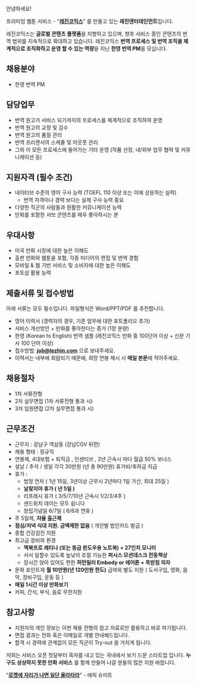 안녕하세요!

프리미엄 웹툰 서비스 - "**[레진코믹스](http://www.lezhin.com)**" 를 만들고 있는 **레진엔터테인먼트**입니다.

레진코믹스는 **글로벌 콘텐츠 플랫폼**을 지향하고 있으며, 향후 서비스 중인 콘텐츠의 번역 범위를 지속적으로 확대하고 있습니다. 
레진코믹스 **번역 프로세스 및 번역 조직을 체계적으로 조직화하고 운영 할 수 있는 역량**을 지닌 **한영 번역 PM**을 모십니다. 	
 

## 채용분야 

- 한영 번역 PM


## 담당업무

- 번역 원고가 서비스 되기까지의 프로세스를 체계적으로 조직하여 운영
- 번역 원고의 교정 및 감수
- 번역 원고의 품질 관리
- 번역 프리랜서의 스케쥴 및 아웃풋 관리
- 그외 이 모든 프로세스에 들어가는 기타 운영 (작품 선정, 내/외부 업무 협력 및 커뮤니케이션 등)


## 지원자격 (필수 조건)

- 네이티브 수준의 영어 구사 능력 (TOEFL 110 이상 또는 이에 상응하는 실력)
	- 번역 자격이나 경력 보다는 실제 구사 능력 중요
- 다양한 직군의 사람들과 원활한 커뮤니케이션 능력
- 만화를 포함한 서브 콘텐츠를 매우 좋아하시는 분


## 우대사항

- 미국 만화 시장에 대한 높은 이해도
- 출판 만화와 웹툰을 포함, 각종 미디어의 편집 및 번역 경험
- 모바일 & 웹 기반 서비스 및 소비자에 대한 높은 이해도
- 포토샵 활용 능력


## 제출서류 및 접수방법

아래 서류는 모두 필수입니다. 파일형식은 Word/PPT/PDF 를 추천합니다.

- 영어 이력서 (경력자의 경우, 기존 업무에 대한 포트폴리오 추가)
- 서비스 개선방안 + 만화를 좋아한다는 증거 (1장 분량)
- 한영 (Korean to English) 번역 샘플 (레진코믹스 만화 중 100단어 이상 + 신문 기사 100 단어 이상)
- 접수방법: **job@lezhin.com** 으로 보내주세요.
- 이력서는 내부에 회람되기 때문에, 희망 연봉 제시 시 **메일 본문**에 적어주세요.


## 채용절차 

- 1차 서류전형
- 2차 실무면접 (1차 서류전형 통과 시)
- 3차 임원면접 (2차 실무면접 통과 시)

## 근무조건

- 근무지 : 강남구 역삼동 (강남CGV 뒤편)
- 채용 형태 : 정규직
- 연봉제, 4대보험 + 퇴직금 , 인센티브 , 2년 근속시 마다 월급 50% 보너스
- 설날 / 추석 / 생일 각각 30만원 (년 총 90만원) 휴가비/축하금 지급
- 휴가 : 
  - 법정 연차 ( 1년 15일, 3년이상 근무시 2년마다 1일 가산, 최대 25일 )
  - **날찾지마 휴가 ( 년 5일 )**
  - 리프레시 휴가 ( 3/5/7/10년 근속시 1/2/3/4주 )
  - 샌드위치 데이는 모두 쉽니다
  - 창립기념일 6/7일 ( 6/6과 연휴 )
- 주 5일제, **자율 출근제**
- **점심/저녁 식대 지원. 금액제한 없음** ( 개인별 법인카드 발급 )
- 종합 건강검진 지원
- 최고급 장비와 환경
  - **맥북프로 레티나 (또는 동급 윈도우용 노트북) + 27인치 모니터** 
  - 서서 일할수 있도록 높낮이 조절 가능한 **퍼시스 모션데스크 전동책상** 
  - 장시간 앉아 있어도 편한 **허먼밀러 Embody or 에어론 + 목받침 의자**
- 문화 포인트제 **월 10만원(년 120만원 한도)** 급여외 별도 지원 ( 도서구입, 영화, 음악, 장비구입, 운동 등 )
- **매일 1시간 이상 만화보기**
- 커피, 간식, 부식, 음료 무한지원


## 참고사항

- 지원자의 개인 정보는 이번 채용 전형의 참고 자료로만 활용하고 바로 파기됩니다.
- 면접 결과는 전화 혹은 이메일로 개별 안내해드립니다.
- 합격 시 경력에 관계없이 모든 직군이 Try-out 을 거치게 됩니다. 


저희는 서비스 오픈 첫달부터 흑자를 내고 있는 국내에서 보기 드문 스타트업 입니다. **누구도 상상하지 못한 만화 서비스** 를 함께 만들어 나갈 분들의 많은 지원 바랍니다.


“[**로켓에 자리가 나면 일단 올라타라**](http://estima.wordpress.com/2012/05/28/sheryl/)" - 에릭 슈미트